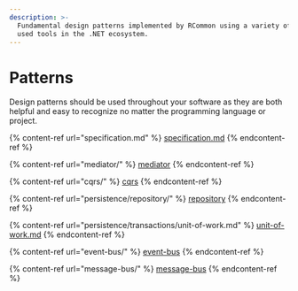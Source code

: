 ```yaml
---
description: >-
  Fundamental design patterns implemented by RCommon using a variety of commonly
  used tools in the .NET ecosystem.
---
```


# Patterns

Design patterns should be used throughout your software as they are both helpful and easy to recognize no matter the programming language or project.&#x20;



{% content-ref url="specification.md" %}
[specification.md](specification.md)
{% endcontent-ref %}

{% content-ref url="mediator/" %}
[mediator](mediator/)
{% endcontent-ref %}

{% content-ref url="cqrs/" %}
[cqrs](cqrs/)
{% endcontent-ref %}

{% content-ref url="persistence/repository/" %}
[repository](persistence/repository/)
{% endcontent-ref %}

{% content-ref url="persistence/transactions/unit-of-work.md" %}
[unit-of-work.md](persistence/transactions/unit-of-work.md)
{% endcontent-ref %}

{% content-ref url="event-bus/" %}
[event-bus](event-bus/)
{% endcontent-ref %}

{% content-ref url="message-bus/" %}
[message-bus](message-bus/)
{% endcontent-ref %}
